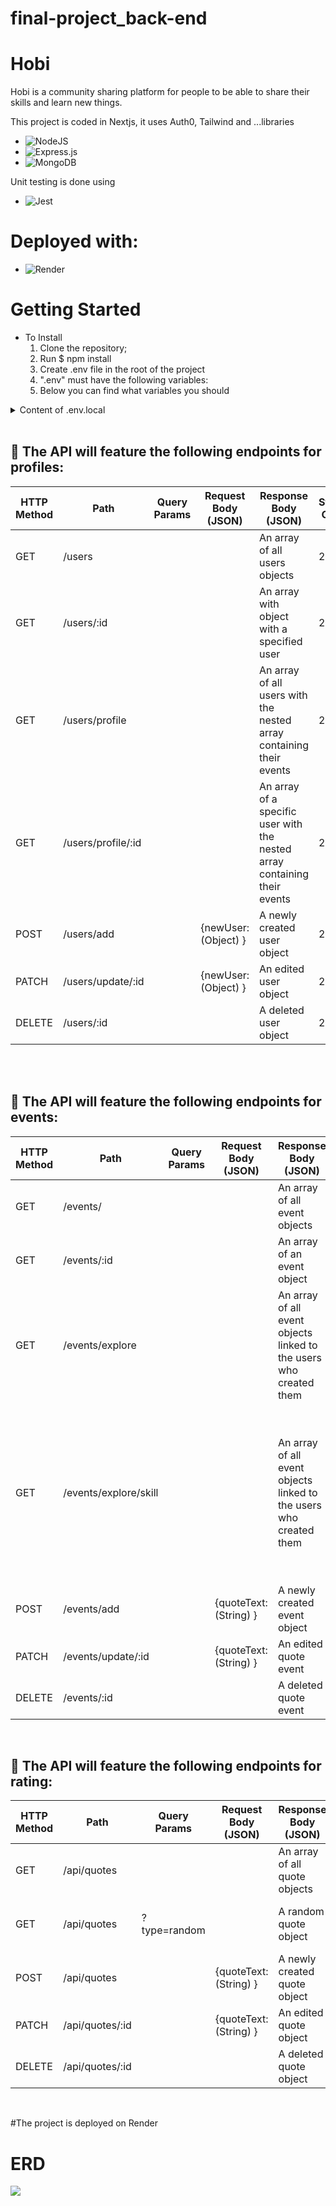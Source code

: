 # final-project_back-end
# Hobi

Hobi is a community sharing platform for people to be able to share their skills and learn new things.


This project is coded in Nextjs, it uses Auth0, Tailwind and ...libraries
* ![NodeJS](https://img.shields.io/badge/node.js-6DA55F?style=for-the-badge&logo=node.js&logoColor=white)
* ![Express.js](https://img.shields.io/badge/express.js-%23404d59.svg?style=for-the-badge&logo=express&logoColor=%2361DAFB)
* ![MongoDB](https://img.shields.io/badge/MongoDB-%234ea94b.svg?style=for-the-badge&logo=mongodb&logoColor=white)



Unit testing is done using
* ![Jest](https://img.shields.io/badge/-jest-%23C21325?style=for-the-badge&logo=jest&logoColor=white)









# Deployed with:
* ![Render](https://img.shields.io/badge/Render-%46E3B7.svg?style=for-the-badge&logo=render&logoColor=white)






# Getting Started
- To Install
    1. Clone the repository;
    2. Run $ npm install 
    3. Create .env file in the root of the project
    4. ".env" must have the following variables:
    5. Below you can find what variables you should
<details>
  <summary>Content of .env.local</summary>
  <ol>
    <li>
    PORT=****
    </li>
      <li>
   ATLAS_URI=mongodb+srv://'Enter yours'
    </li>
    <li>
     MONGODB_DATA_API_KEY='Enter yours'
     </li>
     <li>
      MONGODB_DATA_API_URL='Enter yours'
      </li>
    <li>
    MONGODB_DATA_SOURCE='Enter yours'
     </li>
       <li>
AUTH0_SECRET='Enter yours'
      </li>
        <li>
AUTH0_BASE_URL='Enter yours'
      </li>
    <li>
 AUTH0_ISSUER_BASE_URL='Enter yours'
         </li>
      <li>
   AUTH0_CLIENT_ID='Enter yours'
      </li>
      <li>
  AUTH0_CLIENT_SECRET='Enter yours'
      </li>
  <li>
    CLOUDINARY_CLOUD_NAME='Enter yours'
   </li>
      <li>
CLOUDINARY_API_KEY='Enter yours'   
    </li>
         <li>
CLOUDINARY_API_SECRET='Enter yours''   
    </li>
    
    
    
  </ol>
</details>

<br>

## 💼 The API will feature the following endpoints for profiles:

| HTTP Method | Path            | Query Params | Request Body (JSON)    | Response Body (JSON)          | Status Code | Result                         |
| ----------- | --------------- | ------------ | ---------------------- | ----------------------------- | ----------- | ------------------------------ |
| GET         | /users          |              |                        | An array of all users objects | 200         | Gets all users                |
| GET         | /users/:id      |              |                        | An array with object with a specified user| 200         | Gets a specific user|
| GET         | /users/profile  |              |                        | An array of all users with the nested array containing their events| 200         | Gets users and their events |
| GET         | /users/profile/:id|            |                        | An array of a specific user with the nested array containing their events| 200         | Gets a specific user and their events                |
| POST        | /users/add      |              | {newUser: (Object) } | A newly created user object  | 201         | Creates a new user            |
| PATCH       | /users/update/:id |            | {newUser: (Object) } | An edited user object        | 200         | Updates a user                |
| DELETE      | /users/:id      |              |                        | A deleted user object        | 200         | Deletes a user                |

<br>

<br>

## 💼 The API will feature the following endpoints for events:


| HTTP Method | Path            | Query Params | Request Body (JSON)    | Response Body (JSON)          | Status Code | Result                         |
| ----------- | --------------- | ------------ | ---------------------- | ----------------------------- | ----------- | ------------------------------ |
| GET         | /events/        |              |                        | An array of all event objects | 200         | Gets all events                |
| GET         | /events/:id     |              |                        | An array of an event object   | 200         | Gets an event                  |
| GET         | /events/explore |              |                        | An array of all event objects linked to the users who created them|200| Gets a selected event linked to the user who created that event |
| GET         | /events/explore/skill|         |                        | An array of all event objects linked to the users who created them | 200         | Gets a seleted event linked to a user who created it and matched to a skill value from that event |
| POST        | /events/add     |              | {quoteText: (String) } | A newly created event object  | 201         | Creates a new event            |
| PATCH       | /events/update/:id |           | {quoteText: (String) } | An edited quote event         | 200         | Updates a event                |
| DELETE      | /events/:id     |              |                        | A deleted quote event         | 200         | Deletes a event                |

<br>

## 💼 The API will feature the following endpoints for rating:


| HTTP Method | Path            | Query Params | Request Body (JSON)    | Response Body (JSON)          | Status Code | Result                         |
| ----------- | --------------- | ------------ | ---------------------- | ----------------------------- | ----------- | ------------------------------ |
| GET         | /api/quotes     |              |                        | An array of all quote objects | 200         | Gets all quotes                |
| GET         | /api/quotes     | ?type=random |                        | A random quote object         | 200         | Gets a randomly selected quote |
| POST        | /api/quotes     |              | {quoteText: (String) } | A newly created quote object  | 201         | Creates a new quote            |
| PATCH         | /api/quotes/:id |              | {quoteText: (String) } | An edited quote object        | 200         | Updates a quote                |
| DELETE      | /api/quotes/:id |              |                        | A deleted quote object        | 200         | Deletes a quote                |

<br>



#The project is deployed on Render

# ERD

<img src="https://res.cloudinary.com/drseapwgz/image/upload/v1674731508/Screenshot_2023-01-26_at_11.10.13_cppuml.png"/>


